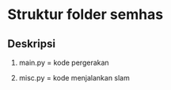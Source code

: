 # Struktur folder semhas

## Deskripsi

1. main.py = kode pergerakan

2. misc.py = kode menjalankan slam
